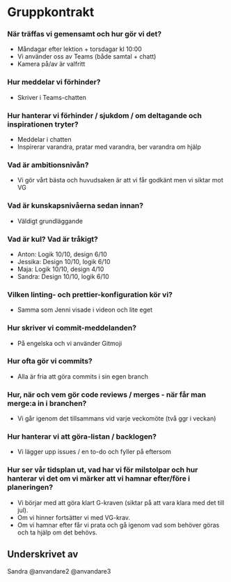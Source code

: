 # Gruppkontrakt

### När träffas vi gemensamt och hur gör vi det? 
- Måndagar efter lektion + torsdagar kl 10:00
- Vi använder oss av Teams (både samtal + chatt)
- Kamera på/av är valfritt

### Hur meddelar vi förhinder?
- Skriver i Teams-chatten

### Hur hanterar vi förhinder / sjukdom / om deltagande och inspirationen tryter?
- Meddelar i chatten
- Inspirerar varandra, pratar med varandra, ber varandra om hjälp

### Vad är ambitionsnivån?
- Vi gör vårt bästa och huvudsaken är att vi får godkänt men vi siktar mot VG

### Vad är kunskapsnivåerna sedan innan?
- Väldigt grundläggande

### Vad är kul? Vad är tråkigt?
- Anton: Logik 10/10, design 6/10
- Jessika: Design 10/10, logik 6/10
- Maja: Logik 10/10, design 4/10
- Sandra: Design 10/10, logik 6/10

### Vilken linting- och prettier-konfiguration kör vi?
- Samma som Jenni visade i videon och lite eget

### Hur skriver vi commit-meddelanden?
- På engelska och vi använder Gitmoji

### Hur ofta gör vi commits?
- Alla är fria att göra commits i sin egen branch

### Hur, när och vem gör code reviews / merges - när får man merge:a in i branchen?
- Vi går igenom det tillsammans vid varje veckomöte (två ggr i veckan)

### Hur hanterar vi att göra-listan / backlogen?
- Vi lägger upp issues / en to-do och fyller på eftersom

### Hur ser vår tidsplan ut, vad har vi för milstolpar och hur hanterar vi det om vi märker att vi hamnar efter/före i planeringen?
- Vi börjar med att göra klart G-kraven (siktar på att vara klara med det till jul).
- Om vi hinner fortsätter vi med VG-krav. 
- Om vi hamnar efter får vi prata och gå igenom vad som behöver göras och ta hjälp om det behövs.

## Underskrivet av
Sandra
@anvandare2
@anvandare3






